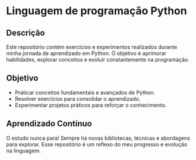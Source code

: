 # Linguagem de programação Python 

## Descrição 
Este repositório contém exercícios e experimentos realizados durante minha jornada de aprendizado em Python. O objetivo é aprimorar habilidades, explorar conceitos e evoluir constantemente na programação.

## Objetivo 
- Praticar conceitos fundamentais e avançados de Python.
- Resolver exercícios para consolidar o aprendizado.
- Experimentar projetos práticos para reforçar o conhecimento.

## Aprendizado Contínuo 
O estudo nunca para! Sempre há novas bibliotecas, técnicas e abordagens para explorar. Esse repositório é um reflexo do meu progresso e evolução na linguagem.

